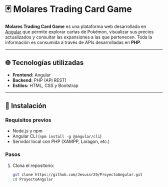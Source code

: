 # 🃏 Molares Trading Card Game

**Molares Trading Card Game** es una plataforma web desarrollada en [Angular](https://angular.io/) que permite explorar cartas de Pokémon, visualizar sus precios actualizados y consultar las expansiones a las que pertenecen. Toda la información es consumida a través de APIs desarrolladas en **PHP**.

---

## 🌐 Tecnologías utilizadas

- **Frontend:** Angular
- **Backend:** PHP (API REST)
- **Estilos:** HTML, CSS y Bootstrap

---

## 🔧 Instalación

### Requisitos previos

- Node.js y npm
- Angular CLI (`npm install -g @angular/cli`)
- Servidor local con PHP (XAMPP, Laragon, etc.)

### Pasos

1. Clona el repositorio:
   ```bash
   git clone https://github.com/Jesussr29/ProyectoAngular.git
   cd ProyectoAngular

